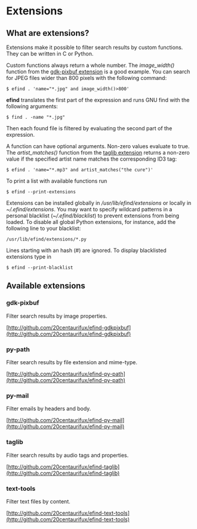 # Extensions

## What are extensions?

Extensions make it possible to filter search results by custom functions. They can be written in C or Python.

Custom functions always return a whole number. The *image\_width()* function from the [gdk-pixbuf extension]((http://github.com/20centaurifux/efind-gdkpixbuf)) is a good example. You can search for JPEG files wider than 800 pixels with the following command:

	$ efind . 'name="*.jpg" and image_width()>800'

**efind** translates the first part of the expression and runs GNU find with the following arguments:

	$ find . -name "*.jpg"

Then each found file is filtered by evaluating the second part of the expression.

A function can have optional arguments. Non-zero values evaluate to true. The *artist\_matches()* function from the [taglib extension](http://github.com/20centaurifux/efind-taglib) returns a non-zero value if the specified artist name matches the corresponding ID3 tag:

	$ efind . 'name="*.mp3" and artist_matches("the cure")'

To print a list with available functions run

	$ efind --print-extensions

Extensions can be installed globally in */usr/lib/efind/extensions* or locally in *~/.efind/extensions*. You may want to specify wildcard patterns in a personal blacklist (*~/.efind/blacklist*) to prevent extensions from being loaded. To disable all global Python extensions, for instance, add the following line to your blacklist:  

	/usr/lib/efind/extensions/*.py

Lines starting with an hash (#) are ignored. To display blacklisted extensions type in

	$ efind --print-blacklist

## Available extensions

### gdk-pixbuf

Filter search results by image properties.

[http://github.com/20centaurifux/efind-gdkpixbuf](http://github.com/20centaurifux/efind-gdkpixbuf)

### py-path

Filter search results by file extension and mime-type.

[http://github.com/20centaurifux/efind-py-path](http://github.com/20centaurifux/efind-py-path)

### py-mail

Filter emails by headers and body.

[http://github.com/20centaurifux/efind-py-mail](http://github.com/20centaurifux/efind-py-mail)

### taglib

Filter search results by audio tags and properties.

[http://github.com/20centaurifux/efind-taglib](http://github.com/20centaurifux/efind-taglib)

### text-tools

Filter text files by content.

[http://github.com/20centaurifux/efind-text-tools](http://github.com/20centaurifux/efind-text-tools)
